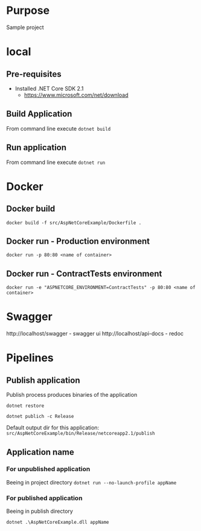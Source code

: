 # Purpose

Sample project

# local

## Pre-requisites

* Installed .NET Core SDK 2.1
	* https://www.microsoft.com/net/download

## Build Application

From command line execute `dotnet build`

## Run application

From command line execute `dotnet run`

# Docker

## Docker build
`docker build -f src/AspNetCoreExample/Dockerfile .`

## Docker run - Production environment

`docker run -p 80:80 <name of container>`

## Docker run - ContractTests environment

`docker run -e "ASPNETCORE_ENVIRONMENT=ContractTests" -p 80:80 <name of container>`

# Swagger

http://localhost/swagger - swagger ui
http://localhost/api-docs - redoc


# Pipelines

## Publish application

Publish process produces binaries of the application

```
dotnet restore

dotnet publich -c Release
```

Default output dir for this application: `src/AspNetCoreExample/bin/Release/netcoreapp2.1/publish`

## Application name

### For unpublished application

Beeing in project directory
`dotnet run --no-launch-profile appName`

### For published application

Beeing in publish directory

`dotnet .\AspNetCoreExample.dll appName`